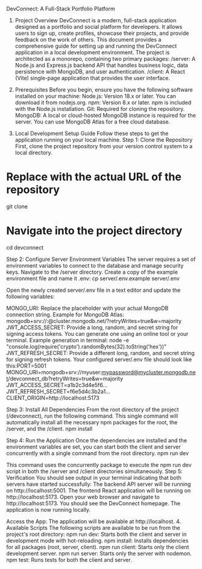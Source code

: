 DevConnect: A Full-Stack Portfolio Platform


1. Project Overview
DevConnect is a modern, full-stack application designed as a portfolio and social platform for developers. It allows users to sign up, create profiles, showcase their projects, and provide feedback on the work of others.
This document provides a comprehensive guide for setting up and running the DevConnect application in a local development environment. The project is architected as a monorepo, containing two primary packages:
/server: A Node.js and Express.js backend API that handles business logic, data persistence with MongoDB, and user authentication.
/client: A React (Vite) single-page application that provides the user interface.



2. Prerequisites
Before you begin, ensure you have the following software installed on your machine:
Node.js: Version 18.x or later. You can download it from nodejs.org.
npm: Version 8.x or later. npm is included with the Node.js installation.
Git: Required for cloning the repository.
MongoDB: A local or cloud-hosted MongoDB instance is required for the server. You can use MongoDB Atlas for a free cloud database.



3. Local Development Setup Guide
Follow these steps to get the application running on your local machine.
Step 1: Clone the Repository
First, clone the project repository from your version control system to a local directory.
# Replace <your-repo-url> with the actual URL of the repository
git clone <your-repo-url>

# Navigate into the project directory
cd devconnect


Step 2: Configure Server Environment Variables
The server requires a set of environment variables to connect to the database and manage security keys.
Navigate to the /server directory.
Create a copy of the example environment file and name it .env:
cp server/.env.example server/.env


Open the newly created server/.env file in a text editor and update the following variables:

MONGO_URI: Replace the placeholder with your actual MongoDB connection string.
Example for MongoDB Atlas: mongodb+srv://<user>:<password>@cluster.mongodb.net/<databaseName>?retryWrites=true&w=majority
JWT_ACCESS_SECRET: Provide a long, random, and secret string for signing access tokens. You can generate one using an online tool or your terminal.
Example generation in terminal: node -e "console.log(require('crypto').randomBytes(32).toString('hex'))"
JWT_REFRESH_SECRET: Provide a different long, random, and secret string for signing refresh tokens.
Your configured server/.env file should look like this:PORT=5001
MONGO_URI=mongodb+srv://myuser:mypassword@mycluster.mongodb.net/devconnect_db?retryWrites=true&w=majority
JWT_ACCESS_SECRET=a1b2c3d4e5f6...
JWT_REFRESH_SECRET=f6e5d4c3b2a1...
CLIENT_ORIGIN=http://localhost:5173


Step 3: Install All Dependencies
From the root directory of the project (/devconnect), run the following command. This single command will automatically install all the necessary npm packages for the root, the /server, and the /client.
npm install


Step 4: Run the Application
Once the dependencies are installed and the environment variables are set, you can start both the client and server concurrently with a single command from the root directory.
npm run dev


This command uses the concurrently package to execute the npm run dev script in both the /server and /client directories simultaneously.
Step 5: Verification
You should see output in your terminal indicating that both servers have started successfully:
The backend API server will be running on http://localhost:5001.
The frontend React application will be running on http://localhost:5173.
Open your web browser and navigate to http://localhost:5173. You should see the DevConnect homepage. The application is now running locally.



Access the App: The application will be available at http://localhost.
4. Available Scripts
The following scripts are available to be run from the project's root directory:
npm run dev: Starts both the client and server in development mode with hot-reloading.
npm install: Installs dependencies for all packages (root, server, client).
npm run client: Starts only the client development server.
npm run server: Starts only the server with nodemon.
npm test: Runs tests for both the client and server.

